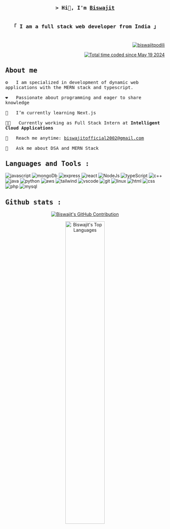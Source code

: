 <h1 align="center"></h1>

<h3 align="center">
    <samp>&gt; Hi👋, I'm <b> <a target="_blank" href="">Biswajit</a> </b>
    <p align="center">
    <samp>
        <br>
        「 I am a full stack web developer from <b>India</b> 」
        <br>
    </samp>
    </p>
</h3>
<h1 align="center"></h1>

###

<p align="right">
    <a href="https://github.com/biswajitpodili"><img src="https://komarev.com/ghpvc/?username=biswajitpodili&label=Profile%20views&color=0e75b6&style=flat" alt="biswajitpodili" /> </a>
</p>


<p align="right">
<a href="https://wakatime.com/@b71f4e85-b0ea-492b-9a3c-52d2977789c2"><img src="https://wakatime.com/badge/user/b71f4e85-b0ea-492b-9a3c-52d2977789c2.svg" alt="Total time coded since May 19 2024" /></a>
</p>

## <samp>About me</samp>

<samp>

⚙️ &emsp; I am specialized in development of dynamic web applications with the MERN stack and typescript.<br/><br/>
❤️ &emsp; Passionate about programming and eager to share knowledge<br/><br/>
🌱 &emsp; I’m currently learning Next.js<br/><br/>
👨‍💻 &emsp; Currently working as Full Stack Intern at <b>Intelligent Cloud Applications</b><br/></br>
📧 &emsp; Reach me anytime: biswajitofficial2002@gmail.com<br/><br/>
💬 &emsp; Ask me about DSA and MERN Stack

</samp>

###

###

## <samp>Languages and Tools :</samp>

![javascript](https://img.shields.io/badge/JavaScript-F7DF1E?style=for-the-badge&logo=javascript&logoColor=black)
![mongoDb](https://img.shields.io/badge/MongoDB-4EA94B?style=for-the-badge&logo=mongodb&logoColor=white)
![express](https://img.shields.io/badge/Express.js-404D59?style=for-the-badge)
![react](https://img.shields.io/badge/React-20232A?style=for-the-badge&logo=react&logoColor=61DAFB)
![NodeJs](https://img.shields.io/badge/Node.js-43853D?style=for-the-badge&logo=node.js&logoColor=white)
![typeScript](https://img.shields.io/badge/TypeScript-007ACC?style=for-the-badge&logo=typescript&logoColor=white)
![c++](https://img.shields.io/badge/C%2B%2B-00599C?style=for-the-badge&logo=c%2B%2B&logoColor=white)
![java](https://img.shields.io/badge/Java-ED8B00?style=for-the-badge&logo=openjdk&logoColor=white)
![python](https://img.shields.io/badge/Python-14354C?style=for-the-badge&logo=python&logoColor=white)
![aws](https://img.shields.io/badge/Amazon_AWS-232F3E?style=for-the-badge&logo=amazon-aws&logoColor=white)
![tailwind](https://img.shields.io/badge/Tailwind_CSS-38B2AC?style=for-the-badge&logo=tailwind-css&logoColor=white)
![vscode](https://img.shields.io/badge/Visual_Studio_Code-0078D4?style=for-the-badge&logo=visual%20studio%20code&logoColor=white)
![git](https://img.shields.io/badge/GIT-E44C30?style=for-the-badge&logo=git&logoColor=white)
![linux](https://img.shields.io/badge/Linux-FCC624?style=for-the-badge&logo=linux&logoColor=black)
![html](https://img.shields.io/badge/HTML5-E34F26?style=for-the-badge&logo=html5&logoColor=white)
![css](https://img.shields.io/badge/CSS3-1572B6?style=for-the-badge&logo=css3&logoColor=white)
![php](https://img.shields.io/badge/PHP-777BB4?style=for-the-badge&logo=php&logoColor=white)
![mysql](https://img.shields.io/badge/MySQL-00000F?style=for-the-badge&logo=mysql&logoColor=white)

###

###

## <samp>Github stats :</samp>

<!-- <p align="center">
<a href="https://github.com/biswajitpodili"><img src="https://github-readme-streak-stats.herokuapp.com/?user=biswajitpodili&theme=radical&border=7F3FBF&background=0D1117" alt="GitHub Streak of Biswajit" /></a>
</p> -->

<p align="center">
  <a href="https://github.com/biswajitpodili">
    <img src="https://github-profile-summary-cards.vercel.app/api/cards/profile-details?username=biswajitpodili&theme=radical" alt="Biswajit's GitHub Contribution"/>
  </a>
</p>


<p align="center">
<a href="https://github.com/biswajitpodili"><img alt="Biswajit's Top Languages" src="https://github-readme-stats.vercel.app/api/top-langs/?username=biswajitpodili&layout=donut-vertical&theme=radical&border_color=7F3FBF&bg_color=0D1117&title_color=F85D7F&icon_color=F8D866"width="49.5%"/></a>
</p>

